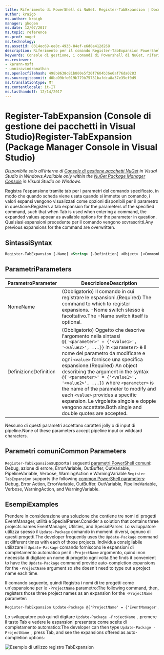 ```yaml
---
title: Riferimento di PowerShell di NuGet. Register-TabExpansion | Documenti Microsoft
author: kraigb
ms.author: kraigb
manager: ghogen
ms.date: 12/07/2017
ms.topic: reference
ms.prod: nuget
ms.technology: 
ms.assetid: 8314ec69-ee8c-4933-84ef-e6d8a412d268
description: Riferimento per il comando Register-TabExpansion PowerShell nella Console di gestione pacchetti NuGet in Visual Studio.
keywords: Console di gestione, i comandi di Powershell di NuGet, riferimento di Powershell di NuGet, Register-TabExpansion del pacchetto NuGet
ms.reviewer:
- karann-msft
- unniravindranathan
ms.openlocfilehash: 498b8638c81b800e5f20f7604b36e6af76da0283
ms.sourcegitcommit: d0ba99bfe019b779b75731bafdca8a37e35ef0d9
ms.translationtype: MT
ms.contentlocale: it-IT
ms.lasthandoff: 12/14/2017
---
```

# <a name="register-tabexpansion-package-manager-console-in-visual-studio"></a><span data-ttu-id="58211-104">Register-TabExpansion (Console di gestione dei pacchetti in Visual Studio)</span><span class="sxs-lookup"><span data-stu-id="58211-104">Register-TabExpansion (Package Manager Console in Visual Studio)</span></span>

<span data-ttu-id="58211-105">*Disponibile solo all'interno di [Console di gestione pacchetti NuGet](Package-Manager-Console.md) in Visual Studio in Windows.*</span><span class="sxs-lookup"><span data-stu-id="58211-105">*Available only within the [NuGet Package Manager Console](Package-Manager-Console.md) in Visual Studio on Windows.*</span></span>

<span data-ttu-id="58211-106">Registra l'espansione tramite tab per i parametri del comando specificato, in modo che quando scheda viene usata quando si immette un comando, i valori espansi vengono visualizzati come opzioni disponibili per il parametro in questione.</span><span class="sxs-lookup"><span data-stu-id="58211-106">Registers a tab expansion for the parameters of the specified command, such that when Tab is used when entering a command, the expanded values appear as available options for the parameter in question.</span></span> <span data-ttu-id="58211-107">Qualsiasi espansioni precedente per il comando vengono sovrascritti.</span><span class="sxs-lookup"><span data-stu-id="58211-107">Any previous expansions for the command are overwritten.</span></span>

## <a name="syntax"></a><span data-ttu-id="58211-108">Sintassi</span><span class="sxs-lookup"><span data-stu-id="58211-108">Syntax</span></span>

```ps
Register-TabExpansion [-Name] <String> [-Definition] <Object> [<CommonParameters>]
```

## <a name="parameters"></a><span data-ttu-id="58211-109">Parametri</span><span class="sxs-lookup"><span data-stu-id="58211-109">Parameters</span></span>

| <span data-ttu-id="58211-110">Parametro</span><span class="sxs-lookup"><span data-stu-id="58211-110">Parameter</span></span> | <span data-ttu-id="58211-111">Descrizione</span><span class="sxs-lookup"><span data-stu-id="58211-111">Description</span></span> |
| --- | --- |
| <span data-ttu-id="58211-112">Nome</span><span class="sxs-lookup"><span data-stu-id="58211-112">Name</span></span> | <span data-ttu-id="58211-113">(Obbligatorio) Il comando in cui registrare le espansioni.</span><span class="sxs-lookup"><span data-stu-id="58211-113">(Required) The command to which to register expansions.</span></span> <span data-ttu-id="58211-114">-Nome switch stesso è facoltativo.</span><span class="sxs-lookup"><span data-stu-id="58211-114">The -Name switch itself is optional.</span></span> |
| <span data-ttu-id="58211-115">Definizione</span><span class="sxs-lookup"><span data-stu-id="58211-115">Definition</span></span> | <span data-ttu-id="58211-116">(Obbligatorio) Oggetto che descrive l'argomento nella sintassi `@{'<parameter>' = {'<value1>', '<value2>', ...}}` in `<parameter>` è il nome del parametro da modificare e ogni `<value>` fornisce una specifica espansione.</span><span class="sxs-lookup"><span data-stu-id="58211-116">(Required) An object describing the argument in the syntax `@{'<parameter>' = {'<value1>', '<value2>', ...}}` where `<parameter>` is the name of the parameter to modify and each `<value>` provides a specific expansion.</span></span> <span data-ttu-id="58211-117">Le virgolette singole e doppie vengono accettate.</span><span class="sxs-lookup"><span data-stu-id="58211-117">Both single and double quotes are accepted.</span></span> |

<span data-ttu-id="58211-118">Nessuno di questi parametri accettano caratteri jolly o di input di pipeline.</span><span class="sxs-lookup"><span data-stu-id="58211-118">None of these parameters accept pipeline input or wildcard characters.</span></span>

## <a name="common-parameters"></a><span data-ttu-id="58211-119">Parametri comuni</span><span class="sxs-lookup"><span data-stu-id="58211-119">Common Parameters</span></span>

<span data-ttu-id="58211-120">`Register-TabExpansion`supporta i seguenti [parametri PowerShell comuni](http://go.microsoft.com/fwlink/?LinkID=113216): Debug, azione di errore, ErrorVariable, OutBuffer, OutVariable, PipelineVariable, Verbose, WarningAction e WarningVariable.</span><span class="sxs-lookup"><span data-stu-id="58211-120">`Register-TabExpansion` supports the following [common PowerShell parameters](http://go.microsoft.com/fwlink/?LinkID=113216): Debug, Error Action, ErrorVariable, OutBuffer, OutVariable, PipelineVariable, Verbose, WarningAction, and WarningVariable.</span></span>

## <a name="examples"></a><span data-ttu-id="58211-121">Esempi</span><span class="sxs-lookup"><span data-stu-id="58211-121">Examples</span></span>

<span data-ttu-id="58211-122">Prendere in considerazione una soluzione che contiene tre nomi di progetti EventManager, utilità e SpecialParser.</span><span class="sxs-lookup"><span data-stu-id="58211-122">Consider a solution that contains three projects names EventManager, Utilities, and SpecialParser.</span></span> <span data-ttu-id="58211-123">Lo sviluppatore utilizza spesso il `Update-Package` comando in momenti diversi, ognuno di questi progetti.</span><span class="sxs-lookup"><span data-stu-id="58211-123">The developer frequently uses the `Update-Package` command at different times with each of those projects.</span></span> <span data-ttu-id="58211-124">Individua consigliabile utilizzare il `Update-Package` comando forniscono le espansioni di completamento automatico per il `-ProjectName` argomento, quindi non necessita di digitare un nome di progetto ogni volta.</span><span class="sxs-lookup"><span data-stu-id="58211-124">She finds it convenient to have the `Update-Package` command provide auto-completion expansions for the `-ProjectName` argument so she doesn't need to type out a project name each time.</span></span> 

<span data-ttu-id="58211-125">Il comando seguente, quindi Registra i nomi di tre progetti come un'espansione per le `-ProjectName` parametro:</span><span class="sxs-lookup"><span data-stu-id="58211-125">The following command, then, registers those three project names as an expansion for the `-ProjectName` parameter:</span></span>

```ps
Register-TabExpansion Update-Package @{'ProjectName' = {'EventManager', 'Utilities', 'SpecialParser'}}    
```

<span data-ttu-id="58211-126">Lo sviluppatore può quindi digitare `Update-Package -ProjectName `, premere il tasto Tab e vedere le espansioni presentate come scelte di completamento automatico:</span><span class="sxs-lookup"><span data-stu-id="58211-126">The developer can then type `Update-Package -ProjectName `, press Tab, and see the expansions offered as auto-completion options:</span></span>

![Esempio di utilizzo registro TabExpansion](media/Register-TabExpansion-Example.png)
